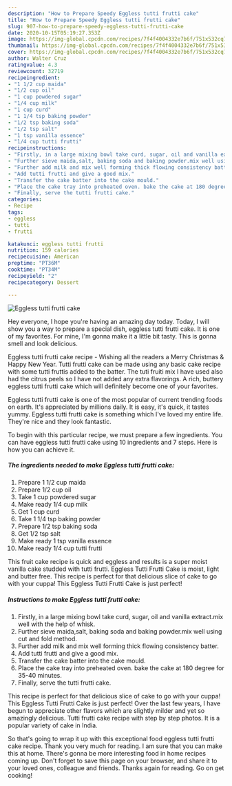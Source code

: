 ```yaml
---
description: "How to Prepare Speedy Eggless tutti frutti cake"
title: "How to Prepare Speedy Eggless tutti frutti cake"
slug: 907-how-to-prepare-speedy-eggless-tutti-frutti-cake
date: 2020-10-15T05:19:27.353Z
image: https://img-global.cpcdn.com/recipes/7f4f4004332e7b6f/751x532cq70/eggless-tutti-frutti-cake-recipe-main-photo.jpg
thumbnail: https://img-global.cpcdn.com/recipes/7f4f4004332e7b6f/751x532cq70/eggless-tutti-frutti-cake-recipe-main-photo.jpg
cover: https://img-global.cpcdn.com/recipes/7f4f4004332e7b6f/751x532cq70/eggless-tutti-frutti-cake-recipe-main-photo.jpg
author: Walter Cruz
ratingvalue: 4.3
reviewcount: 32719
recipeingredient:
- "1 1/2 cup maida"
- "1/2 cup oil"
- "1 cup powdered sugar"
- "1/4 cup milk"
- "1 cup curd"
- "1 1/4 tsp baking powder"
- "1/2 tsp baking soda"
- "1/2 tsp salt"
- "1 tsp vanilla essence"
- "1/4 cup tutti frutti"
recipeinstructions:
- "Firstly, in a large mixing bowl take curd, sugar, oil and vanilla extract.mix well with the help of whisk."
- "Further sieve maida,salt, baking soda and baking powder.mix well using cut and fold method."
- "Further add milk and mix well forming thick flowing consistency batter."
- "Add tutti frutti and give a good mix."
- "Transfer the cake batter into the cake mould."
- "Place the cake tray into preheated oven. bake the cake at 180 degree for 35-40 minutes."
- "Finally, serve the tutti frutti cake."
categories:
- Recipe
tags:
- eggless
- tutti
- frutti

katakunci: eggless tutti frutti 
nutrition: 159 calories
recipecuisine: American
preptime: "PT36M"
cooktime: "PT34M"
recipeyield: "2"
recipecategory: Dessert

---
```



![Eggless tutti frutti cake](https://img-global.cpcdn.com/recipes/7f4f4004332e7b6f/751x532cq70/eggless-tutti-frutti-cake-recipe-main-photo.jpg)

Hey everyone, I hope you're having an amazing day today. Today, I will show you a way to prepare a special dish, eggless tutti frutti cake. It is one of my favorites. For mine, I'm gonna make it a little bit tasty. This is gonna smell and look delicious.

Eggless tutti frutti cake recipe - Wishing all the readers a Merry Christmas &amp; Happy New Year. Tutti frutti cake can be made using any basic cake recipe with some tutti fruttis added to the batter. The tuti fruiti mix I have used also had the citrus peels so I have not added any extra flavorings. A rich, buttery eggless tutti frutti cake which will definitely become one of your favorites.

Eggless tutti frutti cake is one of the most popular of current trending foods on earth. It's appreciated by millions daily. It is easy, it's quick, it tastes yummy. Eggless tutti frutti cake is something which I've loved my entire life. They're nice and they look fantastic.


To begin with this particular recipe, we must prepare a few ingredients. You can have eggless tutti frutti cake using 10 ingredients and 7 steps. Here is how you can achieve it.

<!--inarticleads1-->

##### The ingredients needed to make Eggless tutti frutti cake:

1. Prepare 1 1/2 cup maida
1. Prepare 1/2 cup oil
1. Take 1 cup powdered sugar
1. Make ready 1/4 cup milk
1. Get 1 cup curd
1. Take 1 1/4 tsp baking powder
1. Prepare 1/2 tsp baking soda
1. Get 1/2 tsp salt
1. Make ready 1 tsp vanilla essence
1. Make ready 1/4 cup tutti frutti


This fruit cake recipe is quick and eggless and results is a super moist vanilla cake studded with tutti frutti. Eggless Tutti Frutti Cake is moist, light and butter free. This recipe is perfect for that delicious slice of cake to go with your cuppa! This Eggless Tutti Frutti Cake is just perfect! 

<!--inarticleads2-->

##### Instructions to make Eggless tutti frutti cake:

1. Firstly, in a large mixing bowl take curd, sugar, oil and vanilla extract.mix well with the help of whisk.
1. Further sieve maida,salt, baking soda and baking powder.mix well using cut and fold method.
1. Further add milk and mix well forming thick flowing consistency batter.
1. Add tutti frutti and give a good mix.
1. Transfer the cake batter into the cake mould.
1. Place the cake tray into preheated oven. bake the cake at 180 degree for 35-40 minutes.
1. Finally, serve the tutti frutti cake.


This recipe is perfect for that delicious slice of cake to go with your cuppa! This Eggless Tutti Frutti Cake is just perfect! Over the last few years, I have begun to appreciate other flavors which are slightly milder and yet so amazingly delicious. Tutti frutti cake recipe with step by step photos. It is a popular variety of cake in India. 

So that's going to wrap it up with this exceptional food eggless tutti frutti cake recipe. Thank you very much for reading. I am sure that you can make this at home. There's gonna be more interesting food in home recipes coming up. Don't forget to save this page on your browser, and share it to your loved ones, colleague and friends. Thanks again for reading. Go on get cooking!
